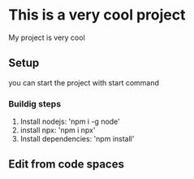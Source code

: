 # This is a very cool project

My project is very cool

## Setup

you can start the project with start command

### Buildig steps

1. Install nodejs: 'npm i -g node'
2. install npx: 'npm i npx'
3. Install dependencies: 'npm install'

## Edit from code spaces